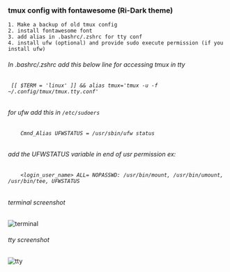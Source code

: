 ### tmux config with fontawesome (Ri-Dark theme)


    1. Make a backup of old tmux config
    2. install fontawesome font 
    3. add alias in .bashrc/.zshrc for tty conf
    4. install ufw (optional) and provide sudo execute permission (if you install ufw)

###### In .bashrc/.zshrc add this below line for accessing tmux in tty 

######  `  [[ $TERM = 'linux' ]] && alias tmux='tmux -u -f ~/.config/tmux/tmux.tty.conf' `  

###### for ufw add this in ` /etc/sudoers ` 
    
######  `     Cmnd_Alias UFWSTATUS = /usr/sbin/ufw status   `

###### add the UFWSTATUS variable in end of usr permission  ex:

######  `     <login_user_name> ALL= NOPASSWD: /usr/bin/mount, /usr/bin/umount, /usr/bin/tee, UFWSTATUS    ` 


###### terminal screenshot

![terminal](https://github.com/viyoriya/tmux/blob/main/screenshot/2023-terminal.png "terminal screenshot")

###### tty screenshot

![tty](https://github.com/viyoriya/tmux/blob/main/screenshot/2023-tty.png "tty screenshot")
  
